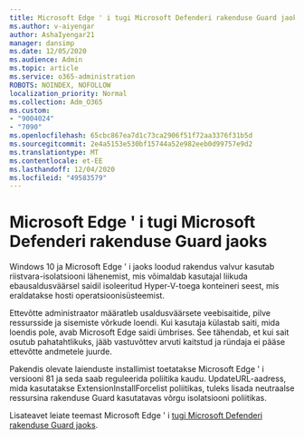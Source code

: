 ```yaml
---
title: Microsoft Edge ' i tugi Microsoft Defenderi rakenduse Guard jaoks
ms.author: v-aiyengar
author: AshaIyengar21
manager: dansimp
ms.date: 12/05/2020
ms.audience: Admin
ms.topic: article
ms.service: o365-administration
ROBOTS: NOINDEX, NOFOLLOW
localization_priority: Normal
ms.collection: Adm_O365
ms.custom:
- "9004024"
- "7090"
ms.openlocfilehash: 65cbc867ea7d1c73ca2906f51f72aa3376f31b5d
ms.sourcegitcommit: 2e4a5153e530bf15744a52e982eeb0d99757e9d2
ms.translationtype: MT
ms.contentlocale: et-EE
ms.lasthandoff: 12/04/2020
ms.locfileid: "49583579"
---
```

# <a name="microsoft-edges-support-for-microsoft-defender-application-guard"></a>Microsoft Edge ' i tugi Microsoft Defenderi rakenduse Guard jaoks

Windows 10 ja Microsoft Edge ' i jaoks loodud rakendus valvur kasutab riistvara-isolatsiooni lähenemist, mis võimaldab kasutajal liikuda ebausaldusväärsel saidil isoleeritud Hyper-V-toega konteineri seest, mis eraldatakse hosti operatsioonisüsteemist.

Ettevõtte administraator määratleb usaldusväärsete veebisaitide, pilve ressursside ja sisemiste võrkude loendi. Kui kasutaja külastab saiti, mida loendis pole, avab Microsoft Edge saidi ümbrises. See tähendab, et kui sait osutub pahatahtlikuks, jääb vastuvõttev arvuti kaitstud ja ründaja ei pääse ettevõtte andmetele juurde.

Pakendis olevate laienduste installimist toetatakse Microsoft Edge ' i versiooni 81 ja seda saab reguleerida poliitika kaudu. UpdateURL-aadress, mida kasutatakse ExtensionInstallForcelist poliitikas, tuleks lisada neutraalse ressursina rakenduse Guard kasutatavas võrgu isolatsiooni poliitikas.

Lisateavet leiate teemast Microsoft Edge ' i [tugi Microsoft Defenderi rakenduse Guard jaoks](https://go.microsoft.com/fwlink/?linkid=2134229).
